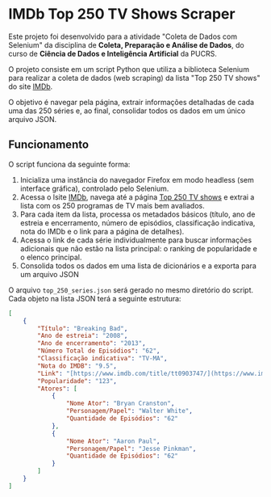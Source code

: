 # IMDb Top 250 TV Shows Scraper

Este projeto foi desenvolvido para a atividade "Coleta de Dados com Selenium" da disciplina de **Coleta, Preparação e Análise de Dados**, do curso de **Ciência de Dados e Inteligência Artificial** da PUCRS.

O projeto consiste em um script Python que utiliza a biblioteca Selenium para realizar a coleta de dados (web scraping) da lista "Top 250 TV shows" do site [IMDb](https://www.imdb.com/).

O objetivo é navegar pela página, extrair informações detalhadas de cada uma das 250 séries e, ao final, consolidar todos os dados em um único arquivo JSON.

## Funcionamento

O script funciona da seguinte forma:

1. Inicializa uma instância do navegador Firefox em modo headless (sem interface gráfica), controlado pelo Selenium.
2. Acessa o lsite [IMDb](https://www.imdb.com/), navega até a página [Top 250 TV shows](https://www.imdb.com/chart/toptv/?ref_=hm_nv_menu) e extrai a lista com os 250 programas de TV mais bem avaliados.
3. Para cada item da lista, processa os metadados básicos (título, ano de estreia e encerramento, número de episódios, classificação indicativa, nota do IMDb e o link para a página de detalhes).
4. Acessa o link de cada série individualmente para buscar informações adicionais que não estão na lista principal: o ranking de popularidade e o elenco principal.
5. Consolida todos os dados em uma lista de dicionários e a exporta para um arquivo JSON

O arquivo `top_250_series.json` será gerado no mesmo diretório do script. Cada objeto na lista JSON terá a seguinte estrutura:

```json
[
    {
        "Título": "Breaking Bad",
        "Ano de estreia": "2008",
        "Ano de encerramento": "2013",
        "Número Total de Episódios": "62",
        "Classificação indicativa": "TV-MA",
        "Nota do IMDB": "9.5",
        "Link": "[https://www.imdb.com/title/tt0903747/](https://www.imdb.com/title/tt0903747/)",
        "Popularidade": "123",
        "Atores": [
            {
                "Nome Ator": "Bryan Cranston",
                "Personagem/Papel": "Walter White",
                "Quantidade de Episódios": "62"
            },
            {
                "Nome Ator": "Aaron Paul",
                "Personagem/Papel": "Jesse Pinkman",
                "Quantidade de Episódios": "62"
            }
        ]
    }
]